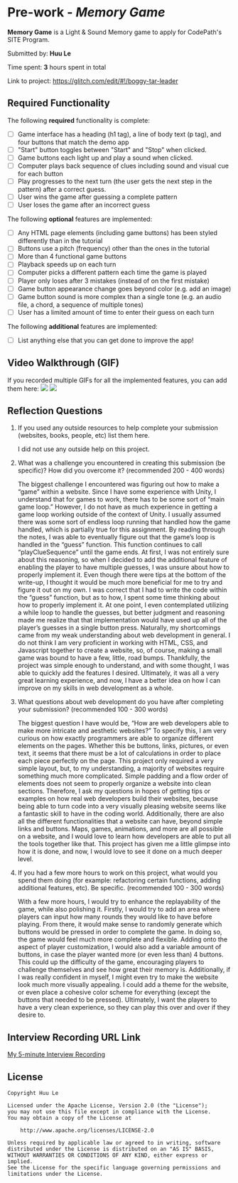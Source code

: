# Pre-work - *Memory Game*

**Memory Game** is a Light & Sound Memory game to apply for CodePath's SITE Program. 

Submitted by: **Huu Le**

Time spent: **3** hours spent in total

Link to project: https://glitch.com/edit/#!/boggy-tar-leader

## Required Functionality

The following **required** functionality is complete:

* [ ] Game interface has a heading (h1 tag), a line of body text (p tag), and four buttons that match the demo app
* [ ] "Start" button toggles between "Start" and "Stop" when clicked. 
* [ ] Game buttons each light up and play a sound when clicked. 
* [ ] Computer plays back sequence of clues including sound and visual cue for each button
* [ ] Play progresses to the next turn (the user gets the next step in the pattern) after a correct guess. 
* [ ] User wins the game after guessing a complete pattern
* [ ] User loses the game after an incorrect guess

The following **optional** features are implemented:

* [ ] Any HTML page elements (including game buttons) has been styled differently than in the tutorial
* [ ] Buttons use a pitch (frequency) other than the ones in the tutorial
* [ ] More than 4 functional game buttons
* [ ] Playback speeds up on each turn
* [ ] Computer picks a different pattern each time the game is played
* [ ] Player only loses after 3 mistakes (instead of on the first mistake)
* [ ] Game button appearance change goes beyond color (e.g. add an image)
* [ ] Game button sound is more complex than a single tone (e.g. an audio file, a chord, a sequence of multiple tones)
* [ ] User has a limited amount of time to enter their guess on each turn

The following **additional** features are implemented:

- [ ] List anything else that you can get done to improve the app!

## Video Walkthrough (GIF)

If you recorded multiple GIFs for all the implemented features, you can add them here:
![](https://i.imgur.com/Z20tYTf.gif)
![](https://i.imgur.com/aSBnO13.gif)

## Reflection Questions
1. If you used any outside resources to help complete your submission (websites, books, people, etc) list them here. 

    I did not use any outside help on this project.

2. What was a challenge you encountered in creating this submission (be specific)? How did you overcome it? (recommended 200 - 400 words) 

    The biggest challenge I encountered was figuring out how to make a “game” within a website. Since I have some experience with Unity, I understand that for games to work, there has to be some sort of “main game loop.” However, I do not have as much experience in getting a game loop working outside of the context of Unity. I usually assumed there was some sort of endless loop running that handled how the game handled, which is partially true for this assignment. By reading through the notes, I was able to eventually figure out that the game’s loop is handled in the “guess” function. This function continues to call “playClueSequence” until the game ends. At first, I was not entirely sure about this reasoning, so when I decided to add the additional feature of enabling the player to have multiple guesses, I was unsure about how to properly implement it. Even though there were tips at the bottom of the write-up, I thought it would be much more beneficial for me to try and figure it out on my own. I was correct that I had to write the code within the “guess” function, but as to how, I spent some time thinking about how to properly implement it. At one point, I even contemplated utilizing a while loop to handle the guesses, but better judgment and reasoning made me realize that that implementation would have used up all of the player’s guesses in a single button press. Naturally, my shortcomings came from my weak understanding about web development in general. I do not think I am very proficient in working with HTML, CSS, and Javascript together to create a website, so, of course, making a small game was bound to have a few, little, road bumps. Thankfully, the project was simple enough to understand, and with some thought, I was able to quickly add the features I desired. Ultimately, it was all a very great learning experience, and now, I have a better idea on how I can improve on my skills in web development as a whole.
3. What questions about web development do you have after completing your submission? (recommended 100 - 300 words) 

    The biggest question I have would be, “How are web developers able to make more intricate and aesthetic websites?” To specify this, I am very curious on how exactly programmers are able to organize different elements on the pages. Whether this be buttons, links, pictures, or even text, it seems that there must be a lot of calculations in order to place each piece perfectly on the page. This project only required a very simple layout, but, to my understanding, a majority of websites require something much more complicated. Simple padding and a flow order of elements does not seem to properly organize a website into clean sections. Therefore, I ask my questions in hopes of getting tips or examples on how real web developers build their websites, because being able to turn code into a very visually pleasing website seems like a fantastic skill to have in the coding world. Additionally, there are also all the different functionalities that a website can have, beyond simple links and buttons. Maps, games, animations, and more are all possible on a website, and I would love to learn how developers are able to put all the tools together like that. This project has given me a little glimpse into how it is done, and now, I would love to see it done on a much deeper level.

4. If you had a few more hours to work on this project, what would you spend them doing (for example: refactoring certain functions, adding additional features, etc). Be specific. (recommended 100 - 300 words) 

    With a few more hours, I would try to enhance the replayability of the game, while also polishing it. Firstly, I would try to add an area where players can input how many rounds they would like to have before playing. From there, it would make sense to randomly generate which buttons would be pressed in order to complete the game. In doing so, the game would feel much more complete and flexible. Adding onto the aspect of player customization, I would also add a variable amount of buttons, in case the player wanted more (or even less than) 4 buttons. This could up the difficulty of the game, encouraging players to challenge themselves and see how great their memory is. Additionally, if I was really confident in myself, I might even try to make the website look much more visually appealing. I could add a theme for the website, or even place a cohesive color scheme for everything (except the buttons that needed to be pressed). Ultimately, I want the players to have a very clean experience, so they can play this over and over if they desire to.



## Interview Recording URL Link

[My 5-minute Interview Recording](your-link-here)


## License

    Copyright Huu Le

    Licensed under the Apache License, Version 2.0 (the "License");
    you may not use this file except in compliance with the License.
    You may obtain a copy of the License at

        http://www.apache.org/licenses/LICENSE-2.0

    Unless required by applicable law or agreed to in writing, software
    distributed under the License is distributed on an "AS IS" BASIS,
    WITHOUT WARRANTIES OR CONDITIONS OF ANY KIND, either express or implied.
    See the License for the specific language governing permissions and
    limitations under the License.
